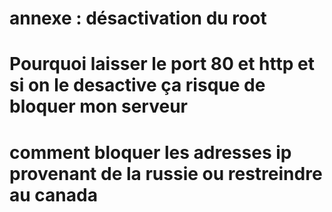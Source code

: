 

# annexe : désactivation du root
# Pourquoi laisser le port 80 et http et si on le desactive ça risque de bloquer mon serveur

# comment bloquer les adresses ip provenant de la russie ou restreindre au canada
